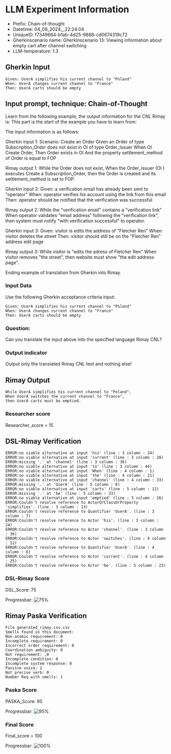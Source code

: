 

# LLM Experiment Information
* Prefix:   Chain-of-thought
* Datetime: 04_08_2024__22:24:04
* UniqueID: f7349664-b1ab-4d25-9888-cd0674319c72
* Gherkinscenario name: Gherkinscenario 13: Viewing information about empty cart after channel switching
* LLM-temperature: 1.3

        

## Gherkin Input
```
Given: UserA simplifies his current channel to "Poland"
When: UserA changes current channel to "France"
Then: UserA carts should be empty
```
    



## Input prompt, technique: Chain-of-Thought


Learn from the following example, the output information for the CNL Rimay is: 
This part is the start of the example you have to learn from:

The input information is as follows: 

Gherkin input 1:
Scenario: Create an Order
Given an Order of type Subscription_Order does not exist in OI of type Order_Issuer 
When OI Create Order, 
Then Order exists in OI 
And the property settlement_method of Order is equal to FOP


Rimay output 1:
While the Order does not exist, 
When the Order_Issuer (OI ) executes Create a Subscription_Order, 
then the Order is created and its settlement_method is set to FOP.


Gherkin input 2:
Given: a verification email has already been sent to "operator"
When: operator verifies his account using the link from this email
Then: operator should be notified that the verification was successful

Rimay output 2:
While the "verification email" contains a "verification link" 
When operator validates "email address" following the "verification link", 
then system must notify "with verification successful" to operator.  
 

Gherkin input 3: 
Given: visitor is edits the address of "Fletcher Ren"
When: visitor deletes the street
Then: visitor should still be on the "Fletcher Ren" address edit page


Rimay output 3:
While visitor is "edits the adress of Fletcher Ren" 
When visitor removes "the street", 
then website must show "the edit address page".


Ending example of translation from Gherkin into Rimay.


        

### Input Data
Use the following Gherkin acceptance criteria input: 
```
Given: UserA simplifies his current channel to "Poland"
When: UserA changes current channel to "France"
Then: UserA carts should be empty
```

### Question:
Can you translate the input above into the specified language Rimay CNL?

### Output indicator
Output only the translated Rimay CNL text and nothing else!


## Rimay Output
```
While UserA simplifies his current channel to "Poland",  
When UserA switches the current channel to "France",  
then UserA carts must be emptied.
``` 
            

### Researcher score
Researcher_score = 15




## DSL-Rimay Verification
```
ERROR:no viable alternative at input 'his' (line : 3 column : 24)
ERROR:no viable alternative at input 'current' (line : 3 column : 28)
ERROR:missing '.' at 'channel' (line : 3 column : 36)
ERROR:no viable alternative at input 'to' (line : 3 column : 44)
ERROR:no viable alternative at input 'When' (line : 4 column : 1)
ERROR:no viable alternative at input 'the' (line : 4 column : 21)
ERROR:no viable alternative at input 'channel' (line : 4 column : 33)
ERROR:missing '.' at 'UserA' (line : 5 column : 6)
ERROR:no viable alternative at input 'carts' (line : 5 column : 12)
ERROR:missing '.' at 'be' (line : 5 column : 23)
ERROR:no viable alternative at input 'emptied' (line : 5 column : 26)
ERROR:Couldn't resolve reference to ActorOrClassOrProperty 'simplifies'. (line : 3 column : 13)
ERROR:Couldn't resolve reference to Quantifier 'UserA'. (line : 3 column : 7)
ERROR:Couldn't resolve reference to Actor 'his'. (line : 3 column : 24)
ERROR:Couldn't resolve reference to Actor 'channel'. (line : 3 column : 36)
ERROR:Couldn't resolve reference to Actor 'switches'. (line : 4 column : 12)
ERROR:Couldn't resolve reference to Quantifier 'UserA'. (line : 4 column : 6)
ERROR:Couldn't resolve reference to Actor 'current'. (line : 4 column : 25)
ERROR:Couldn't resolve reference to Actor 'be'. (line : 5 column : 23)

```
### DSL-Rimay Score
DSL_Score: 75

Progressbar: ![75%](https://progress-bar.dev/75)

            


## Rimay Paska Verification
```
File generated_rimay.csv.csv
Smells found in this document: 
Non-atomic requirement: 0
Incomplete requirement: 0
Incorrect order requirement: 0
Coordination ambiguity: 0
Not requirement: ,0
Incomplete condition: 0
Incomplete system response: 0
Passive voice: 1
Not precise verb: 0
Number Req with smells: 1

```
### Paska Score
PASKA_Score: 95

Progressbar: ![95%](https://progress-bar.dev/95)

            

### Final Score
Final_score = 100

Progressbar: ![100%](https://progress-bar.dev/100)

